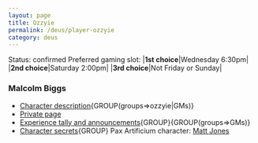 ```yaml
---
layout: page
title: Ozzyie
permalink: /deus/player-ozzyie
category: deus
---
```

Status: confirmed
Preferred gaming slot:
|__1st choice__|Wednesday 6:30pm|
|__2nd choice__|Saturday 2:00pm|
|__3rd choice__|Not Friday or Sunday|
### Malcolm Biggs
* [Character description](char-public-ozzyie){GROUP(groups=&gt;ozzyie|GMs)}
* [Private page](char-private-ozzyie)
* [Experience tally and announcements](announce-ozzyie){GROUP}{GROUP(groups=&gt;GMs)}
* [Character secrets](char-secrets-ozzyie){GROUP}
Pax Artificium character: [Matt Jones](/pax/pcs/matt.html)

